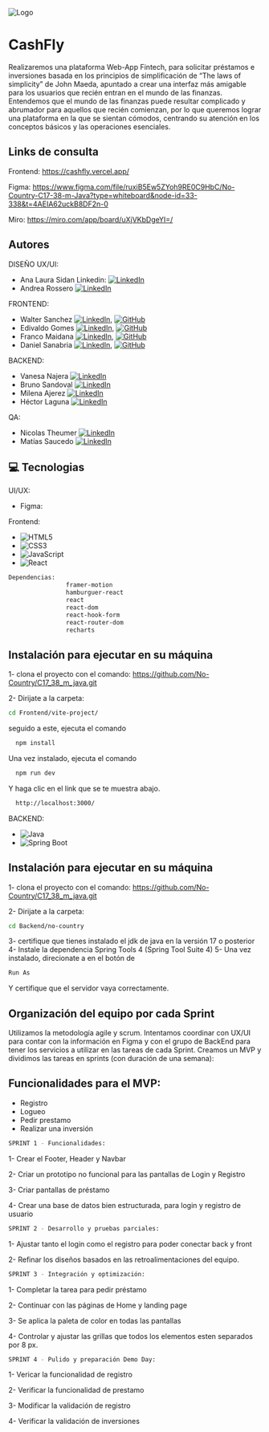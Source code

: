 ![Logo](https://res.cloudinary.com/dabb8jxxh/image/upload/v1713280914/Cashfly/Frame_61_rqiigo.svg)

# CashFly

Realizaremos una plataforma Web-App Fintech, para solicitar préstamos e inversiones basada en los principios de simplificación de “The laws of simplicity” de John Maeda, apuntado a crear una interfaz más amigable para los usuarios que recién entran en el mundo de las finanzas.
Entendemos que el mundo de las finanzas puede resultar complicado y abrumador para aquellos que recién comienzan, por lo que queremos lograr una plataforma en la que se sientan cómodos, centrando su atención en los conceptos básicos y las operaciones esenciales.

## Links de consulta

Frontend: https://cashfly.vercel.app/

Figma: https://www.figma.com/file/ruxiB5Ew5ZYoh9RE0C9HbC/No-Country-C17-38-m-Java?type=whiteboard&node-id=33-338&t=4AEIA62uckB8DF2n-0

Miro: https://miro.com/app/board/uXjVKbDgeYI=/

## Autores

DISEÑO UX/UI:

- Ana Laura Sidan Linkedin: [![LinkedIn](https://img.shields.io/badge/LinkedIn-%230077B5.svg?logo=linkedin&logoColor=white)](https://www.linkedin.com/in/ana-laura-sidan/)
- Andrea Rossero [![LinkedIn](https://img.shields.io/badge/LinkedIn-%230077B5.svg?logo=linkedin&logoColor=white)](https://www.linkedin.com/in/andrea-rosero-v/)

FRONTEND:

- Walter Sanchez [![LinkedIn](https://img.shields.io/badge/LinkedIn-%230077B5.svg?logo=linkedin&logoColor=white)](https://www.linkedin.com/in/waltersanchez26/), [![GitHub](https://img.shields.io/badge/github-%23F0503C.svg?style=for-the-badge&logo=github)](https://github.com/Z4nchez)
- Edivaldo Gomes [![LinkedIn](https://img.shields.io/badge/LinkedIn-%230077B5.svg?logo=linkedin&logoColor=white)](https://www.linkedin.com/in/edivaldo-gomes/), [![GitHub](https://img.shields.io/badge/github-%23F0503C.svg?style=for-the-badge&logo=github)](https://www.github.com/edivaldogomes)
- Franco Maidana [![LinkedIn](https://img.shields.io/badge/LinkedIn-%230077B5.svg?logo=linkedin&logoColor=white)](https://www.linkedin.com/in/maidana-franco07), [![GitHub](https://img.shields.io/badge/github-%23F0503C.svg?style=for-the-badge&logo=github)](https://github.com/Maidana0)
- Daniel Sanabria [![LinkedIn](https://img.shields.io/badge/LinkedIn-%230077B5.svg?logo=linkedin&logoColor=white)](https://www.linkedin.com/in/danielsanabriarivera/), [![GitHub](https://img.shields.io/badge/github-%23F0503C.svg?style=for-the-badge&logo=github)](https://github.com/dqniel12396)

BACKEND:

- Vanesa Najera [![LinkedIn](https://img.shields.io/badge/LinkedIn-%230077B5.svg?logo=linkedin&logoColor=white)](https://www.linkedin.com/in/vanessa-najera-44b179bb/)
- Bruno Sandoval [![LinkedIn](https://img.shields.io/badge/LinkedIn-%230077B5.svg?logo=linkedin&logoColor=white)](https://www.linkedin.com/in/bruno-sandoval-5b8b83173/)
- Milena Ajerez [![LinkedIn](https://img.shields.io/badge/LinkedIn-%230077B5.svg?logo=linkedin&logoColor=white)](https://www.linkedin.com/in/milenajerez/)
- Héctor Laguna [![LinkedIn](https://img.shields.io/badge/LinkedIn-%230077B5.svg?logo=linkedin&logoColor=white)](https://www.linkedin.com/in/hector-lag/)

QA:

- Nicolas Theumer [![LinkedIn](https://img.shields.io/badge/LinkedIn-%230077B5.svg?logo=linkedin&logoColor=white)](https://www.linkedin.com/in/nicotheumer27/)
- Matías Saucedo [![LinkedIn](https://img.shields.io/badge/LinkedIn-%230077B5.svg?logo=linkedin&logoColor=white)](https://www.linkedin.com/in/matiasesaucedo/)


## 💻 Tecnologias

UI/UX:

- Figma:

Frontend:

- ![HTML5](https://img.shields.io/badge/html5-%23E34F26.svg?style=for-the-badge&logo=html5&logoColor=white)
- ![CSS3](https://img.shields.io/badge/css3-%231572B6.svg?style=for-the-badge&logo=css3&logoColor=white)
- ![JavaScript](https://img.shields.io/badge/javascript-%23323330.svg?style=for-the-badge&logo=javascript&logoColor=%23F7DF1E)
- ![React](https://img.shields.io/badge/react-%2320232a.svg?style=for-the-badge&logo=react&logoColor=%2361DAFB)

```bash
Dependencias:
                framer-motion
                hamburguer-react
                react
                react-dom
                react-hook-form
                react-router-dom
                recharts
```

## Instalación para ejecutar en su máquina

1- clona el proyecto con el comando: https://github.com/No-Country/C17_38_m_java.git

2- Dirijate a la carpeta:

```bash
cd Frontend/vite-project/
```

seguido a este, ejecuta el comando

```bash
  npm install
```

Una vez instalado, ejecuta el comando

```bash
  npm run dev
```

Y haga clic en el link que se te muestra abajo.

```bash
  http://localhost:3000/
```

BACKEND:
- ![Java](https://img.shields.io/badge/java-%23ED8B00.svg?style=for-the-badge&logo=openjdk&logoColor=white)
- ![Spring Boot](https://img.shields.io/badge/spring%20boot-%23ED8B00.svg?style=for-the-badge&logo=Spring&logoColor=fff)
  
## Instalación para ejecutar en su máquina
1- clona el proyecto con el comando: https://github.com/No-Country/C17_38_m_java.git

2- Dirijate a la carpeta:

```bash
cd Backend/no-country
```

3- certifique que tienes instalado el jdk de java en la versión 17 o posterior
4- Instale la dependencia Spring Tools 4 (Spring Tool Suite 4)
5- Una vez instalado, direcionate a en el botón de 
```bash
Run As
```
Y certifique que el servidor vaya correctamente.

## Organización del equipo por cada Sprint

Utilizamos la metodología agile y scrum.
Intentamos coordinar con UX/UI para contar con la información en Figma y con el grupo de BackEnd para tener los servicios a utilizar en las tareas de cada Sprint.
Creamos un MVP y dividimos las tareas en sprints (con duración de una semana):

## Funcionalidades para el MVP:

- Registro
- Logueo
- Pedir prestamo
- Realizar una inversión

```bash
SPRINT 1 - Funcionalidades:
```

1- Crear el Footer, Header y Navbar

2- Criar un prototipo no funcional para las pantallas de Login y Registro

3- Criar pantallas de préstamo

4- Crear una base de datos bien estructurada, para login y registro de usuario

```bash
SPRINT 2 - Desarrollo y pruebas parciales:
```

1- Ajustar tanto el login como el registro para poder conectar back y front

2- Refinar los diseños basados en las retroalimentaciones del equipo.

```bash
SPRINT 3 - Integración y optimización:
```

1- Completar la tarea para pedir préstamo

2- Continuar con las páginas de Home y landing page

3- Se aplica la paleta de color en todas las pantallas

4- Controlar y ajustar las grillas que todos los elementos esten separados por 8 px.

```bash
SPRINT 4 - Pulido y preparación Demo Day:
```

1- Vericar la funcionalidad de registro

2- Verificar la funcionalidad de prestamo

3- Modificar la validación de registro

4- Verificar la validación de inversiones

